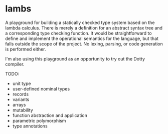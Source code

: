 # lambs

A playground for building a statically checked type system based on the lambda calculus. There is merely a definition for an abstract syntax tree and a corresponding type checking function. It would be straightforward to define and implement the operational semantics for the language, but that falls outside the scope of the project. No lexing, parsing, or code generation is performed either. 

I'm also using this playground as an opportunity to try out the Dotty compiler.

TODO:
- unit type
- user-defined nominal types
- records
- variants
- arrays
- mutability
- function abstraction and application
- parametric polymorphism
- type annotations
